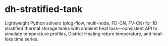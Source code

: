 # dh-stratified-tank
Lightweight Python solvers (plug-flow, multi-node, FD-CN, FV-CN) for 1D stratified thermal storage tanks with ambient heat loss—consistent API to simulate temperature profiles, District Heating return temperature, and heat-loss time series.

